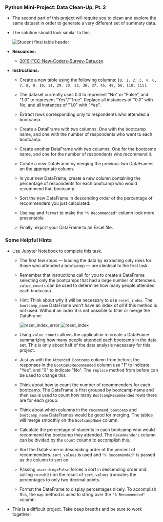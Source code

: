 ### Python Mini-Project: Data Clean-Up, Pt. 2

* The second part of this project will require you to clean and explore the same dataset in order to generate a very different set of summary data.

* The solution should look similar to this:

  ![Student final table header](../Images/5-final-table-header.png)

* **Resources:**

  * [2016-FCC-New-Coders-Survey-Data.csv](Activities/04-Stu_Project_Part_2/Unsolved/Resources/2016-FCC-New-Coders-Survey-Data.csv)


* **Instructions:**

  * Create a new table using the following columns: `[0, 1, 2, 3, 4, 6, 7, 8, 9, 10, 11, 29, 30, 32, 36, 37, 45, 48, 56, 110, 111]`.

  * The dataset currently uses 0.0 to represent "No" or "False", and "1.0" to represent "Yes"/"True". Replace all instances of "0.0" with No, and all instances of "1.0" with "Yes".

  * Extract rows corresponding only to respondents who attended a bootcamp.

  * Create a DataFrame with two columns: One with the bootcamp name, and one with the number of respondents who went to each bootcamp.

  * Create another DataFrame with two columns: One for the bootcamp name, and one for the number of respondents who recommend it.

  * Create a new DataFrame by merging the previous two DataFrames on the appropriate column.

  * In your new DataFrame, create a new column containing the percentage of respondents for each bootcamp who would recommend that bootcamp.

  * Sort the new DataFrame in descending order of the percentage of recommenders you just calculated.

  * Use `map` and `format` to make the `"% Recommended"` column look more presentable.

  * Finally, export your DataFrame to an Excel file.

### Some Helpful Hints

* Use Jupyter Notebook to complete this task.

  * The first few steps — loading the data by extracting only rows for those who attended a bootcamp — are identical to the first task.

  * Remember that instructions call for you to  create a DataFrame selecting only the bootcamps that had a large number of attendees. `value_counts` can be used to determine how many people attended each bootcamp.

  * Hint: Think about why it will be necessary to use `reset_index`. The `bootcamp_name` DataFrame won't have an index _at all_ if this method is not used. Without an index it is not possible to filter or merge the DataFrame.

    ![reset_index_error](../Images/9-index_error.png)
    ![reset_index](../Images/9-reset-index.png)

  * Using `value_counts` allows the application to create a DataFrame summarizing how many people attended each bootcamp in the data set. This is only about half of the data analysis necessary for this project.

  * Just as with the `Attended Bootcamp` column from before, the responses in the `BootcampRecommended` column use "1" to indicate "Yes", and "0" to indicate "No". The `replace` method from before can be used to change this.

  * Think about how to count the number of recommenders for each bootcamp. The DataFrame is first grouped by bootcamp name and then `sum` is used to count how many `BootcampRecommended` rows there are for each group.

  * Think about which columns in the `recommend_bootcamp` and `bootcamp_name` DataFrames would be good for merging. The tables will merge smoothly on the `BootcampName` column.

  * Calculate the percentage of students in each bootcamp who would recommend the bootcamp they attended. The `Recommenders` column can be divided by the `Count` column to accomplish this.

  * Sort the DataFrame in descending order of the percent of recommenders. `sort_values` is used and `"% Recommended"` is passed as the column to sort on.

  * Passing `ascending=False` forces a sort in descending order and calling `round(2)` on the result of `sort_values` truncates the percentages to only two decimal points.

  * Format the DataFrame to display percentages nicely. To accomplish this, the `map` method is used to string over the `"% Recommended"` column.

* This is a difficult project. Take deep breaths and be sure to work together!
